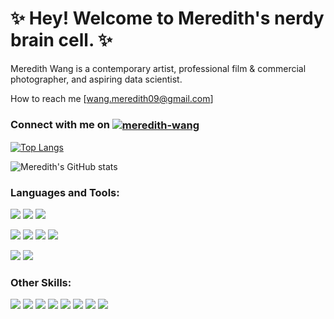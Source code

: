 # **:sparkles: Hey! Welcome to Meredith's nerdy brain cell. :sparkles:**

Meredith Wang is a contemporary artist, professional film & commercial photographer, and aspiring data scientist.

How to reach me [wang.meredith09@gmail.com]

<h3 align="left">Connect with me on <a href="https://www.linkedin.com/in/m3redithw/" target="blank"><img align="center" src="https://img.shields.io/badge/LinkedIn-blue?style=flat&logo=linkedin&labelColor=blue" alt="meredith-wang" /></a></h3>


[![Top Langs](https://github-readme-stats.vercel.app/api/top-langs/?username=m3redithw&hide=Jupyter&layout=compact&theme=synthwave)](https://github.com/m3redithw)

![Meredith's GitHub stats](https://github-readme-stats.vercel.app/api?username=m3redithw&show_icons=true&theme=cobalt)
<!---
m3redithw/m3redithw is a ✨ special ✨ repository because its `README.md` (this file) appears on your GitHub profile.
You can click the Preview link to take a look at your changes.
--->

<h3 align="left">Languages and Tools:</h3>

![](https://img.shields.io/badge/OS-Mac-informational?style=flat&logo=apple&logoColor=white&color=2bbc8a) ![](https://img.shields.io/badge/Editor-IntelliJ_IDEA-informational?style=flat&logo=intellij-idea&logoColor=white&color=2bbc8a) ![](https://img.shields.io/badge/Editor-Visual_Studio_Code-informational?style=flat&logo=visual-studio-code&logoColor=white&color=2bbc8a)

![](https://img.shields.io/badge/Code-JavaScript-informational?style=flat&logo=javascript&logoColor=white&color=2bbc8a) ![](https://img.shields.io/badge/Code-Python-informational?style=flat&logo=python&logoColor=white&color=2bbc8a) ![](https://img.shields.io/badge/Code-MySQL-informational?style=flat&logo=mysql&logoColor=white&color=2bbc8a) ![](https://img.shields.io/badge/Code-Markdown-informational?style=flat&logo=markdown&logoColor=white&color=2bbc8a)

![](https://img.shields.io/badge/Tool-JupyterNotebook-informational?style=flat&logo=jupyter&logoColor=white&color=2bbc8a) ![](https://img.shields.io/badge/Software-DataBricks-informational?style=flat&logo=databricks&logoColor=white&color=2bbc8a)

<h3 align="left">Other Skills:</h3>

![](https://img.shields.io/badge/Adobe%20Creative%20Cloud-DA1F26?style=for-the-badge&logo=Adobe%20Creative%20Cloud&logoColor=white) ![](https://img.shields.io/badge/Adobe%20Illustrator-FF9A00?style=for-the-badge&logo=adobe%20illustrator&logoColor=white) ![](https://img.shields.io/badge/Adobe%20InDesign-FF3366?style=for-the-badge&logo=Adobe%20InDesign&logoColor=white) ![](https://img.shields.io/badge/Adobe%20Lightroom-31A8FF?style=for-the-badge&logo=Adobe%20Lightroom&logoColor=white) ![](https://img.shields.io/badge/Adobe%20Photoshop-31A8FF?style=for-the-badge&logo=Adobe%20Photoshop&logoColor=black) ![](https://img.shields.io/badge/Adobe%20Premiere%20Pro-9999FF?style=for-the-badge&logo=Adobe%20Premiere%20Pro&logoColor=white) ![](https://img.shields.io/badge/Adobe%20XD-470137?style=for-the-badge&logo=Adobe%20XD&logoColor=#FF61F6) ![](https://img.shields.io/badge/Canva-%2300C4CC.svg?&style=for-the-badge&logo=Canva&logoColor=white)
